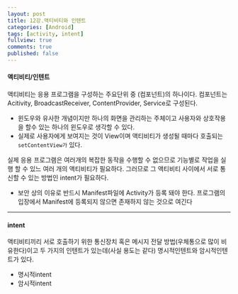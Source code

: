 ```yaml
---
layout: post
title: 12강.액티비티와 인텐트
categories: [Android]
tags: [activity, intent]
fullview: true
comments: true
published: false
---
```

#### 액티비티/인텐트
 액티비티는 응용 프로그램을 구성하는 주요단위 중 (컴포넌트)의 하나이다. 컴포넌트는 Acitivity, BroadcastReceiver, ContentProvider, Service로 구성된다.
- 윈도우와 유사한 개념이지만 하나의 화면을 관리하는 주체이고 사용자와 상호작용을 할수 있는 하나의 윈도우로 생각할 수 있다.
- 실제로 사용자에게 보여지는 것이 View이며 액티비티가 생성될 때마다 호출되는 `setContentView가` 있다.

실제 응용 프로그램은 여러개의 복잡한 동작을 수행할 수 없으므로 기능별로 작업을 실행 할 수 있느 여러 개의 액티비티가 필요하다. 그러므로 그 액티비티 사이에서 서로 통신할 수 있는 방법인 intent가 필요하다.

- 보안 상의 이유로 반드시 Manifest파일에 Activity가 등록 돼야 한다. 프로그램의 입장에서 Manifest에 등록되지 않으면 존재하지 않는 것으로 여긴다

---
#### intent
액티비티끼리 서로 호출하기 위한 통신장치 혹은 메시지 전달 방법(우체통으로 많이 비유한다)이고 두 가지의 인텐트가 있는데(사실 용도는 같다) 명시적인텐트와 암시적인텐트가 있다.

- 명시적intent
- 암시적intent
